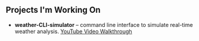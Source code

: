 ## Projects I'm Working On  
- **weather-CLI-simulator** –  command line interface to simulate real-time weather analysis. <a href="https://youtu.be/QlCvGCvGlCE"> YouTube Video Walkthrough <a>  
